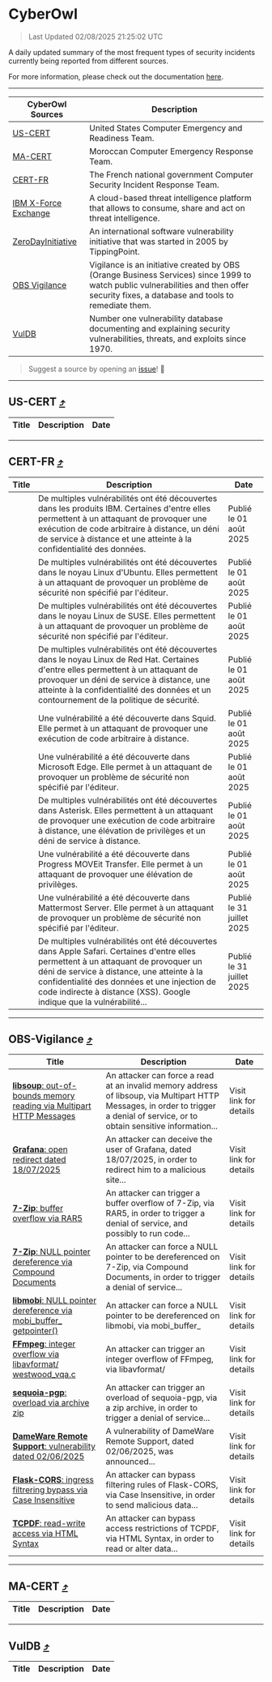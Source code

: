 
 <div id='top'></div>

# CyberOwl

 > Last Updated 02/08/2025 21:25:02 UTC
 
 A daily updated summary of the most frequent types of security incidents currently being reported from different sources.
 
 For more information, please check out the documentation [here](./docs/README.md).
 
 ---
 |CyberOwl Sources|Description|
 |---|---|
 |[US-CERT](#us-cert-arrow_heading_up)|United States Computer Emergency and Readiness Team.|
 |[MA-CERT](#ma-cert-arrow_heading_up)|Moroccan Computer Emergency Response Team.|
 |[CERT-FR](#cert-fr-arrow_heading_up)|The French national government Computer Security Incident Response Team.|
 |[IBM X-Force Exchange](#ibmcloud-arrow_heading_up)|A cloud-based threat intelligence platform that allows to consume, share and act on threat intelligence.|
 |[ZeroDayInitiative](#zerodayinitiative-arrow_heading_up)|An international software vulnerability initiative that was started in 2005 by TippingPoint.|
 |[OBS Vigilance](#obs-vigilance-arrow_heading_up)|Vigilance is an initiative created by OBS (Orange Business Services) since 1999 to watch public vulnerabilities and then offer security fixes, a database and tools to remediate them.|
 |[VulDB](#vuldb-arrow_heading_up)|Number one vulnerability database documenting and explaining security vulnerabilities, threats, and exploits since 1970.|
 
 > Suggest a source by opening an [issue](https://github.com/karimhabush/cyberowl/issues)! :raised_hands:
 ---

## US-CERT [:arrow_heading_up:](#cyberowl)

 |Title|Description|Date|
 |---|---|---|
 
 ---

## CERT-FR [:arrow_heading_up:](#cyberowl)

 |Title|Description|Date|
 |---|---|---|
 |[](https://www.cert.ssi.gouv.fr/avis/CERTFR-2025-AVI-0651/)|De multiples vulnérabilités ont été découvertes dans les produits IBM. Certaines d'entre elles permettent à un attaquant de provoquer une exécution de code arbitraire à distance, un déni de service à distance et une atteinte à la confidentialité des données.|Publié le 01 août 2025|
 |[](https://www.cert.ssi.gouv.fr/avis/CERTFR-2025-AVI-0650/)|De multiples vulnérabilités ont été découvertes dans le noyau Linux d'Ubuntu. Elles permettent à un attaquant de provoquer un problème de sécurité non spécifié par l'éditeur.|Publié le 01 août 2025|
 |[](https://www.cert.ssi.gouv.fr/avis/CERTFR-2025-AVI-0649/)|De multiples vulnérabilités ont été découvertes dans le noyau Linux de SUSE. Elles permettent à un attaquant de provoquer un problème de sécurité non spécifié par l'éditeur.|Publié le 01 août 2025|
 |[](https://www.cert.ssi.gouv.fr/avis/CERTFR-2025-AVI-0648/)|De multiples vulnérabilités ont été découvertes dans le noyau Linux de Red Hat. Certaines d'entre elles permettent à un attaquant de provoquer un déni de service à distance, une atteinte à la confidentialité des données et un contournement de la politique de sécurité.|Publié le 01 août 2025|
 |[](https://www.cert.ssi.gouv.fr/avis/CERTFR-2025-AVI-0647/)|Une vulnérabilité a été découverte dans Squid. Elle permet à un attaquant de provoquer une exécution de code arbitraire à distance.|Publié le 01 août 2025|
 |[](https://www.cert.ssi.gouv.fr/avis/CERTFR-2025-AVI-0646/)|Une vulnérabilité a été découverte dans Microsoft Edge. Elle permet à un attaquant de provoquer un problème de sécurité non spécifié par l'éditeur.|Publié le 01 août 2025|
 |[](https://www.cert.ssi.gouv.fr/avis/CERTFR-2025-AVI-0645/)|De multiples vulnérabilités ont été découvertes dans Asterisk. Elles permettent à un attaquant de provoquer une exécution de code arbitraire à distance, une élévation de privilèges et un déni de service à distance.|Publié le 01 août 2025|
 |[](https://www.cert.ssi.gouv.fr/avis/CERTFR-2025-AVI-0644/)|Une vulnérabilité a été découverte dans Progress MOVEit Transfer. Elle permet à un attaquant de provoquer une élévation de privilèges.|Publié le 01 août 2025|
 |[](https://www.cert.ssi.gouv.fr/avis/CERTFR-2025-AVI-0643/)|Une vulnérabilité a été découverte dans Mattermost Server. Elle permet à un attaquant de provoquer un problème de sécurité non spécifié par l'éditeur.|Publié le 31 juillet 2025|
 |[](https://www.cert.ssi.gouv.fr/avis/CERTFR-2025-AVI-0642/)|De multiples vulnérabilités ont été découvertes dans Apple Safari. Certaines d'entre elles permettent à un attaquant de provoquer un déni de service à distance, une atteinte à la confidentialité des données et une injection de code indirecte à distance (XSS). Google indique que la vulnérabilité...|Publié le 31 juillet 2025|
 
 ---

## OBS-Vigilance [:arrow_heading_up:](#cyberowl)

 |Title|Description|Date|
 |---|---|---|
 |[<a href="https://vigilance.fr/vulnerability/libsoup-out-of-bounds-memory-reading-via-Multipart-HTTP-Messages-47329" class="noirorange"><b>libsoup</b>: out-of-bounds memory reading via Multipart HTTP Messages</a>](https://vigilance.fr/vulnerability/libsoup-out-of-bounds-memory-reading-via-Multipart-HTTP-Messages-47329)|An attacker can force a read at an invalid memory address of libsoup, via Multipart HTTP Messages, in order to trigger a denial of service, or to obtain sensitive information...|Visit link for details|
 |[<a href="https://vigilance.fr/vulnerability/Grafana-open-redirect-dated-18-07-2025-47751" class="noirorange"><b>Grafana</b>: open redirect dated 18/07/2025</a>](https://vigilance.fr/vulnerability/Grafana-open-redirect-dated-18-07-2025-47751)|An attacker can deceive the user of Grafana, dated 18/07/2025, in order to redirect him to a malicious site...|Visit link for details|
 |[<a href="https://vigilance.fr/vulnerability/7-Zip-buffer-overflow-via-RAR5-47748" class="noirorange"><b>7-Zip</b>: buffer overflow via RAR5</a>](https://vigilance.fr/vulnerability/7-Zip-buffer-overflow-via-RAR5-47748)|An attacker can trigger a buffer overflow of 7-Zip, via RAR5, in order to trigger a denial of service, and possibly to run code...|Visit link for details|
 |[<a href="https://vigilance.fr/vulnerability/7-Zip-NULL-pointer-dereference-via-Compound-Documents-47747" class="noirorange"><b>7-Zip</b>: NULL pointer dereference via Compound Documents</a>](https://vigilance.fr/vulnerability/7-Zip-NULL-pointer-dereference-via-Compound-Documents-47747)|An attacker can force a NULL pointer to be dereferenced on 7-Zip, via Compound Documents, in order to trigger a denial of service...|Visit link for details|
 |[<a href="https://vigilance.fr/vulnerability/libmobi-NULL-pointer-dereference-via-mobi-buffer-getpointer-47746" class="noirorange"><b>libmobi</b>: NULL pointer dereference via mobi_buffer_<wbr>getpointer()</wbr></a>](https://vigilance.fr/vulnerability/libmobi-NULL-pointer-dereference-via-mobi-buffer-getpointer-47746)|An attacker can force a NULL pointer to be dereferenced on libmobi, via mobi_buffer_|Visit link for details|
 |[<a href="https://vigilance.fr/vulnerability/FFmpeg-integer-overflow-via-libavformat-westwood-vqa-c-47743" class="noirorange"><b>FFmpeg</b>: integer overflow via libavformat/<wbr>westwood_vqa.c</wbr></a>](https://vigilance.fr/vulnerability/FFmpeg-integer-overflow-via-libavformat-westwood-vqa-c-47743)|An attacker can trigger an integer overflow of FFmpeg, via libavformat/|Visit link for details|
 |[<a href="https://vigilance.fr/vulnerability/sequoia-pgp-overload-via-archive-zip-47741" class="noirorange"><b>sequoia-pgp</b>: overload via archive zip</a>](https://vigilance.fr/vulnerability/sequoia-pgp-overload-via-archive-zip-47741)|An attacker can trigger an overload of sequoia-pgp, via a zip archive, in order to trigger a denial of service...|Visit link for details|
 |[<a href="https://vigilance.fr/vulnerability/DameWare-Remote-Support-vulnerability-dated-02-06-2025-47327" class="noirorange"><b>DameWare Remote Support</b>: vulnerability dated 02/06/2025</a>](https://vigilance.fr/vulnerability/DameWare-Remote-Support-vulnerability-dated-02-06-2025-47327)|A vulnerability of DameWare Remote Support, dated 02/06/2025, was announced...|Visit link for details|
 |[<a href="https://vigilance.fr/vulnerability/Flask-CORS-ingress-filtrering-bypass-via-Case-Insensitive-47322" class="noirorange"><b>Flask-CORS</b>: ingress filtrering bypass via Case Insensitive</a>](https://vigilance.fr/vulnerability/Flask-CORS-ingress-filtrering-bypass-via-Case-Insensitive-47322)|An attacker can bypass filtering rules of Flask-CORS, via Case Insensitive, in order to send malicious data...|Visit link for details|
 |[<a href="https://vigilance.fr/vulnerability/TCPDF-read-write-access-via-HTML-Syntax-47323" class="noirorange"><b>TCPDF</b>: read-write access via HTML Syntax</a>](https://vigilance.fr/vulnerability/TCPDF-read-write-access-via-HTML-Syntax-47323)|An attacker can bypass access restrictions of TCPDF, via HTML Syntax, in order to read or alter data...|Visit link for details|
 
 ---

## MA-CERT [:arrow_heading_up:](#cyberowl)

 |Title|Description|Date|
 |---|---|---|
 
 ---

## VulDB [:arrow_heading_up:](#cyberowl)

 |Title|Description|Date|
 |---|---|---|
 